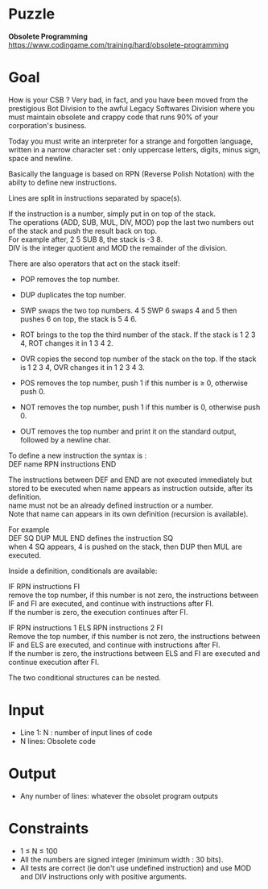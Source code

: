 # Puzzle
**Obsolete Programming** https://www.codingame.com/training/hard/obsolete-programming

# Goal
How is your CSB ? Very bad, in fact, and you have been moved from the prestigious Bot Division to the awful Legacy Softwares Division where you must maintain obsolete and crappy code that runs 90% of your corporation's business.

Today you must write an interpreter for a strange and forgotten language, written in a narrow character set : only uppercase letters, digits, minus sign, space and newline.

Basically the language is based on RPN (Reverse Polish Notation) with the abilty to define new instructions.

Lines are split in instructions separated by space(s).

If the instruction is a number, simply put in on top of the stack.  
The operations (ADD, SUB, MUL, DIV, MOD) pop the last two numbers out of the stack and push the result back on top.  
For example after, 2 5 SUB 8, the stack is -3 8.  
DIV is the integer quotient and MOD the remainder of the division.  

There are also operators that act on the stack itself:
* POP removes the top number.
* DUP duplicates the top number.
* SWP swaps the two top numbers. 4 5 SWP 6 swaps 4 and 5 then pushes 6 on top, the stack is 5 4 6.
* ROT brings to the top the third number of the stack. If the stack is 1 2 3 4, ROT changes it in 1 3 4 2.
* OVR copies the second top number of the stack on the top. If the stack is 1 2 3 4, OVR changes it in 1 2 3 4 3.

* POS removes the top number, push 1 if this number is ≥ 0, otherwise push 0.
* NOT removes the top number, push 1 if this number is 0, otherwise push 0.
* OUT removes the top number and print it on the standard output, followed by a newline char.

To define a new instruction the syntax is :  
DEF name RPN instructions END

The instructions between DEF and END are not executed immediately but stored to be executed when name appears as instruction outside, after its definition.  
name must not be an already defined instruction or a number.  
Note that name can appears in its own definition (recursion is available).  

For example  
DEF SQ DUP MUL END defines the instruction SQ  
when 4 SQ appears, 4 is pushed on the stack, then DUP then MUL are executed.  

Inside a definition, conditionals are available:  

IF RPN instructions FI  
remove the top number, if this number is not zero, the instructions between IF and FI are executed, and continue with instructions after FI.   
If the number is zero, the execution continues after FI.  

IF RPN instructions 1 ELS RPN instructions 2 FI  
Remove the top number, if this number is not zero, the instructions between IF and ELS are executed, and continue with instructions after FI.   
If the number is zero, the instructions between ELS and FI are executed and continue execution after FI.  

The two conditional structures can be nested.

# Input
* Line 1: N : number of input lines of code
* N lines: Obsolete code

# Output
* Any number of lines: whatever the obsolet program outputs

# Constraints
* 1 ≤ N ≤ 100
* All the numbers are signed integer (minimum width : 30 bits).
* All tests are correct (ie don't use undefined instruction) and use MOD and DIV instructions only with positive arguments.
